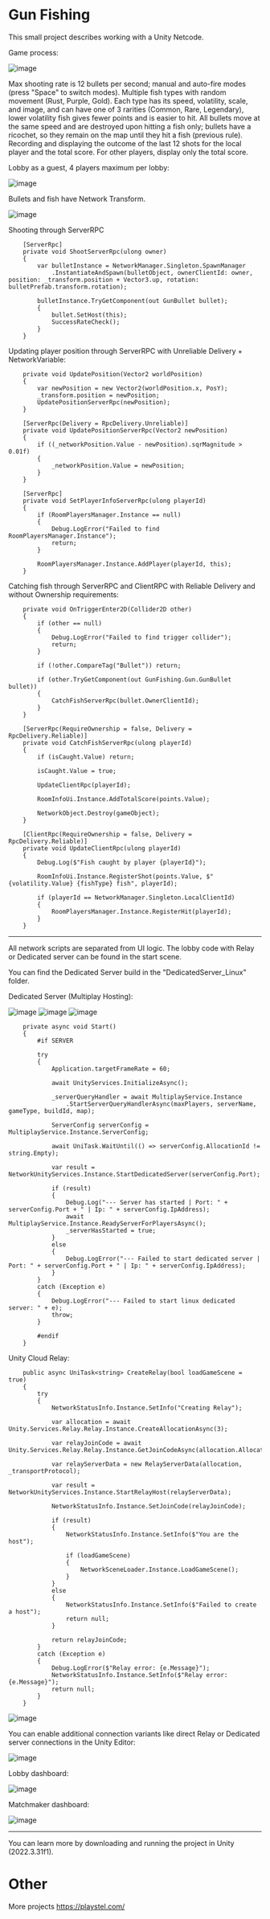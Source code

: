 # Gun Fishing

This small project describes working with a Unity Netcode.

Game process:

![image](https://github.com/user-attachments/assets/600ad8a3-6953-4053-897f-4e065ec8be94)


Max shooting rate is 12 bullets per second; manual and auto-fire modes (press "Space" to switch modes).
Multiple fish types with random movement (Rust, Purple, Gold). Each type has its speed, volatility, scale, and image, and can have one of 3 rarities (Common, Rare, Legendary), lower volatility fish gives fewer points and is easier to hit.
All bullets move at the same speed and are destroyed upon hitting a fish only; bullets have a ricochet, so they remain on the map until they hit a fish (previous rule).
Recording and displaying the outcome of the last 12 shots for the local player and the total score. For other players, display only the total score.

Lobby as a guest, 4 players maximum per lobby:

![image](https://github.com/user-attachments/assets/b8286d22-f187-477e-a737-915b80da209e)


Bullets and fish have Network Transform.

![image](https://github.com/user-attachments/assets/36015edc-f51e-4ef6-950c-8b804b35d062)


Shooting through ServerRPC

        [ServerRpc]
        private void ShootServerRpc(ulong owner)
        {
            var bulletInstance = NetworkManager.Singleton.SpawnManager
                .InstantiateAndSpawn(bulletObject, ownerClientId: owner, position: _transform.position + Vector3.up, rotation: bulletPrefab.transform.rotation);
            
            bulletInstance.TryGetComponent(out GunBullet bullet);
            {
                bullet.SetHost(this);
                SuccessRateCheck();
            }
        }
        

Updating player position through ServerRPC with Unreliable Delivery + NetworkVariable<Vector2>:


        private void UpdatePosition(Vector2 worldPosition)
        {
            var newPosition = new Vector2(worldPosition.x, PosY);
            _transform.position = newPosition;
            UpdatePositionServerRpc(newPosition);
        }
        
        [ServerRpc(Delivery = RpcDelivery.Unreliable)]
        private void UpdatePositionServerRpc(Vector2 newPosition)
        {
            if ((_networkPosition.Value - newPosition).sqrMagnitude > 0.01f)
            {
                _networkPosition.Value = newPosition;
            }
        }
        
        [ServerRpc]
        private void SetPlayerInfoServerRpc(ulong playerId)
        {
            if (RoomPlayersManager.Instance == null)
            {
                Debug.LogError("Failed to find RoomPlayersManager.Instance");
                return;
            }
            
            RoomPlayersManager.Instance.AddPlayer(playerId, this);
        }



Catching fish through ServerRPC and ClientRPC with Reliable Delivery and without Ownership requirements:


        private void OnTriggerEnter2D(Collider2D other)
        {
            if (other == null)
            {
                Debug.LogError("Failed to find trigger collider");
                return;
            }
            
            if (!other.CompareTag("Bullet")) return;

            if (other.TryGetComponent(out GunFishing.Gun.GunBullet bullet))
            {
                CatchFishServerRpc(bullet.OwnerClientId);
            }
        }

        [ServerRpc(RequireOwnership = false, Delivery = RpcDelivery.Reliable)]
        private void CatchFishServerRpc(ulong playerId)
        {
            if (isCaught.Value) return;
            
            isCaught.Value = true;
            
            UpdateClientRpc(playerId);
            
            RoomInfoUi.Instance.AddTotalScore(points.Value);

            NetworkObject.Destroy(gameObject);
        }

        [ClientRpc(RequireOwnership = false, Delivery = RpcDelivery.Reliable)]
        private void UpdateClientRpc(ulong playerId)
        {
            Debug.Log($"Fish caught by player {playerId}");

            RoomInfoUi.Instance.RegisterShot(points.Value, $"{volatility.Value} {fishType} fish", playerId);
            
            if (playerId == NetworkManager.Singleton.LocalClientId)
            {
                RoomPlayersManager.Instance.RegisterHit(playerId);
            }
        }

---

All network scripts are separated from UI logic. The lobby code with Relay or Dedicated server can be found in the start scene.

You can find the Dedicated Server build in the "DedicatedServer_Linux" folder. 

Dedicated Server (Multiplay Hosting):

![image](https://github.com/user-attachments/assets/09a3d4ee-194d-4085-b790-50dc956c0ce5)
![image](https://github.com/user-attachments/assets/7d9a11ce-e6c7-4637-b93e-569c771419db)
![image](https://github.com/user-attachments/assets/092fbd4a-b57a-42df-8e1f-4a7e8902af54)

        private async void Start()
        {
            #if SERVER
            
            try
            {
                Application.targetFrameRate = 60;

                await UnityServices.InitializeAsync();
                    
                _serverQueryHandler = await MultiplayService.Instance
                    .StartServerQueryHandlerAsync(maxPlayers, serverName, gameType, buildId, map);

                ServerConfig serverConfig = MultiplayService.Instance.ServerConfig;
                
                await UniTask.WaitUntil(() => serverConfig.AllocationId != string.Empty);

                var result = NetworkUnityServices.Instance.StartDedicatedServer(serverConfig.Port);

                if (result)
                {
                    Debug.Log("--- Server has started | Port: " + serverConfig.Port + " | Ip: " + serverConfig.IpAddress);
                    await MultiplayService.Instance.ReadyServerForPlayersAsync();
                    _serverHasStarted = true;
                }
                else
                {
                    Debug.LogError("--- Failed to start dedicated server | Port: " + serverConfig.Port + " | Ip: " + serverConfig.IpAddress);
                }
            }
            catch (Exception e)
            {
                Debug.LogError("--- Failed to start linux dedicated server: " + e);
                throw;
            }
            
            #endif
        }


Unity Cloud Relay:

        
        public async UniTask<string> CreateRelay(bool loadGameScene = true)
        {
            try
            {
                NetworkStatusInfo.Instance.SetInfo("Creating Relay");
                
                var allocation = await Unity.Services.Relay.Relay.Instance.CreateAllocationAsync(3);
            
                var relayJoinCode = await Unity.Services.Relay.Relay.Instance.GetJoinCodeAsync(allocation.AllocationId);

                var relayServerData = new RelayServerData(allocation, _transportProtocol);

                var result = NetworkUnityServices.Instance.StartRelayHost(relayServerData);
            
                NetworkStatusInfo.Instance.SetJoinCode(relayJoinCode);
                
                if (result)
                {
                    NetworkStatusInfo.Instance.SetInfo($"You are the host");
                    
                    if (loadGameScene)
                    {
                        NetworkSceneLoader.Instance.LoadGameScene();
                    }
                }
                else
                {
                    NetworkStatusInfo.Instance.SetInfo($"Failed to create a host");
                    return null;
                }

                return relayJoinCode;
            }
            catch (Exception e)
            {
                Debug.LogError($"Relay error: {e.Message}");
                NetworkStatusInfo.Instance.SetInfo($"Relay error: {e.Message}");
                return null;
            }
        }
        
        
![image](https://github.com/user-attachments/assets/156db46c-31aa-4183-ae77-f146b5011a0b)


You can enable additional connection variants like direct Relay or Dedicated server connections in the Unity Editor:

![image](https://github.com/user-attachments/assets/ef6bf5c7-043e-46ed-8c67-d469632606a1)


Lobby dashboard:

![image](https://github.com/user-attachments/assets/a3d55fa1-42c1-4b9f-adf7-05d4769b054b)


Matchmaker dashboard:

![image](https://github.com/user-attachments/assets/2a57cd93-70de-4df9-b6cd-233b6888e0e6)

---

You can learn more by downloading and running the project in Unity (2022.3.31f1). 

# Other

More projects https://playstel.com/

